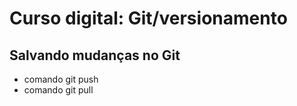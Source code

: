 # Curso digital: Git/versionamento

## Salvando mudanças no Git
* comando git push
* comando git pull

